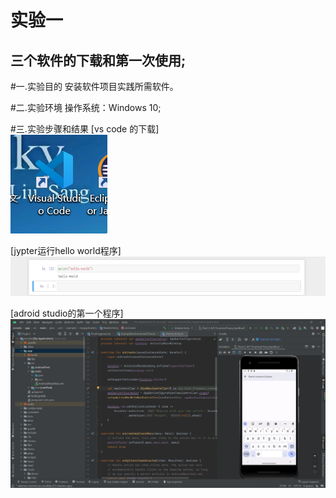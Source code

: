 # 实验一
  
## 三个软件的下载和第一次使用;

#一.实验目的
安装软件项目实践所需软件。

#二.实验环境
操作系统：Windows 10;

#三.实验步骤和结果
[vs code 的下载]<br/>![adroid studio的第一个程序](https://raw.githubusercontent.com/curry030drw/web/master/img/3.png)

[jypter运行hello world程序]![jypter运行hello world程序](https://raw.githubusercontent.com/curry030drw/web/master/img/2.png)

[adroid studio的第一个程序]![vs code 的下载](https://raw.githubusercontent.com/curry030drw/web/master/img/1.png)

  

